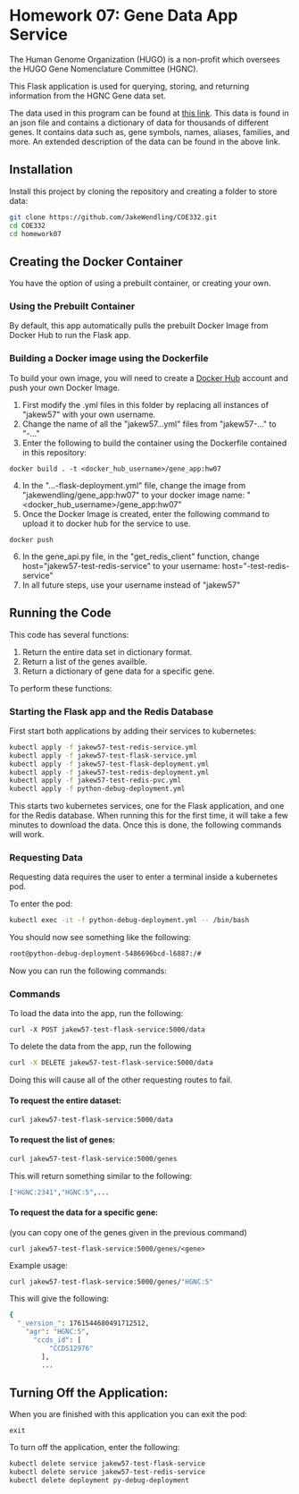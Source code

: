 # Homework 07: Gene Data App Service

The Human Genome Organization (HUGO) is a non-profit which oversees the HUGO Gene Nomenclature Committee (HGNC). 

This Flask application is used for querying, storing, and returning information from the HGNC Gene data set. 

The data used in this program can be found at [this link](https://www.genenames.org/download/archive/). This data is found in an json file and contains a dictionary of data for thousands of different genes. It contains data such as, gene symbols, names, aliases, families, and more. An extended description of the data can be found in the above link.

## Installation

Install this project by cloning the repository and creating a folder to store data:

```bash
git clone https://github.com/JakeWendling/COE332.git
cd COE332
cd homework07
```

## Creating the Docker Container
You have the option of using a prebuilt container, or creating your own.

### Using the Prebuilt Container
By default, this app automatically pulls the prebuilt Docker Image from Docker Hub to run the Flask app.

### Building a Docker image using the Dockerfile
To build your own image, you will need to create a [Docker Hub](https://hub.docker.com/) account and push your own Docker Image.

1. First modify the .yml files in this folder by replacing all instances of "jakew57" with your own username.
2. Change the name of all the "jakew57...yml" files from "jakew57-..." to "<username>-..."
3. Enter the following to build the container using the Dockerfile contained in this repository:
```
docker build . -t <docker_hub_username>/gene_app:hw07
```
4. In the "...-flask-deployment.yml" file, change the image from "jakewendling/gene_app:hw07" to your docker image name: "<docker_hub_username>/gene_app:hw07"
5. Once the Docker Image is created, enter the following command to upload it to docker hub for the service to use.
```
docker push
```
6. In the gene_api.py file, in the "get_redis_client" function, change host="jakew57-test-redis-service" to your username: host="<username>-test-redis-service"
7. In all future steps, use your username instead of "jakew57"

## Running the Code

This code has several functions:
1. Return the entire data set in dictionary format.
2. Return a list of the genes availble.
3. Return a dictionary of gene data for a specific gene.

To perform these functions:

### Starting the Flask app and the Redis Database
First start both applications by adding their services to kubernetes:

```bash
kubectl apply -f jakew57-test-redis-service.yml
kubectl apply -f jakew57-test-flask-service.yml
kubectl apply -f jakew57-test-flask-deployment.yml
kubectl apply -f jakew57-test-redis-deployment.yml
kubectl apply -f jakew57-test-redis-pvc.yml
kubectl apply -f python-debug-deployment.yml
```

This starts two kubernetes services, one for the Flask application, and one for the Redis database.
When running this for the first time, it will take a few minutes to download the data. Once this is done, the following commands will work.

### Requesting Data
Requesting data requires the user to enter a terminal inside a kubernetes pod.

To enter the pod:
```bash
kubectl exec -it -f python-debug-deployment.yml -- /bin/bash
```

You should now see something like the following:
```bash
root@python-debug-deployment-5486696bcd-l6887:/#
```

Now you can run the following commands:

### Commands

To load the data into the app, run the following:
```
curl -X POST jakew57-test-flask-service:5000/data
```

To delete the data from the app, run the following
```bash
curl -X DELETE jakew57-test-flask-service:5000/data
```

Doing this will cause all of the other requesting routes to fail.

#### To request the entire dataset:
```bash
curl jakew57-test-flask-service:5000/data
```

#### To request the list of genes:
```bash
curl jakew57-test-flask-service:5000/genes
```
This will return something similar to the following:
```bash
["HGNC:2341","HGNC:5",...
```

#### To request the data for a specific gene:
(you can copy one of the genes given in the previous command)
```
curl jakew57-test-flask-service:5000/genes/<gene>
```

Example usage:
```bash
curl jakew57-test-flask-service:5000/genes/"HGNC:5"
```

This will give the following:
```bash
{
  "_version_": 1761544680491712512,
    "agr": "HGNC:5",
      "ccds_id": [
          "CCDS12976"
	    ],
	    ...
```

## Turning Off the Application:

When you are finished with this application you can exit the pod:
```
exit
```

To turn off the application, enter the following:
```bash
kubectl delete service jakew57-test-flask-service
kubectl delete service jakew57-test-redis-service
kubectl delete deployment py-debug-deployment
```